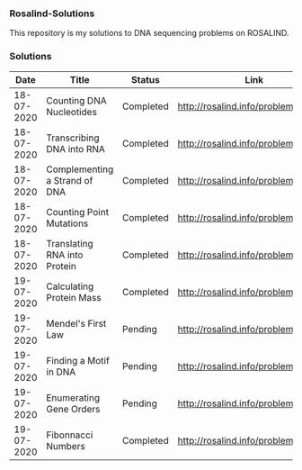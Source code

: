 ### Rosalind-Solutions
This repository is my solutions to DNA sequencing problems on ROSALIND.

### Solutions

Date | Title | Status | Link
--- | --- | --- | --- |
18-07-2020 | Counting DNA Nucleotides | Completed | http://rosalind.info/problems/dna/
18-07-2020 | Transcribing DNA into RNA | Completed | http://rosalind.info/problems/rna/
18-07-2020 | Complementing a Strand of DNA | Completed | http://rosalind.info/problems/revc/
18-07-2020 | Counting Point Mutations | Completed | http://rosalind.info/problems/hamm/
18-07-2020 | Translating RNA into Protein | Completed | http://rosalind.info/problems/prot/
19-07-2020 | Calculating Protein Mass | Completed | http://rosalind.info/problems/prtm/
19-07-2020 | Mendel's First Law | Pending | http://rosalind.info/problems/iprb/
19-07-2020 | Finding a Motif in DNA | Pending | http://rosalind.info/problems/subs/
19-07-2020 | Enumerating Gene Orders | Pending | http://rosalind.info/problems/perm/ 
19-07-2020 | Fibonnacci Numbers | Completed | http://rosalind.info/problems/fibo/




